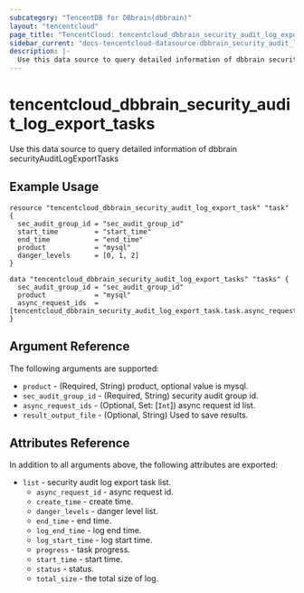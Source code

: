```yaml
---
subcategory: "TencentDB for DBbrain(dbbrain)"
layout: "tencentcloud"
page_title: "TencentCloud: tencentcloud_dbbrain_security_audit_log_export_tasks"
sidebar_current: "docs-tencentcloud-datasource-dbbrain_security_audit_log_export_tasks"
description: |-
  Use this data source to query detailed information of dbbrain securityAuditLogExportTasks
---
```


# tencentcloud_dbbrain_security_audit_log_export_tasks

Use this data source to query detailed information of dbbrain securityAuditLogExportTasks

## Example Usage

```hcl
resource "tencentcloud_dbbrain_security_audit_log_export_task" "task" {
  sec_audit_group_id = "sec_audit_group_id"
  start_time         = "start_time"
  end_time           = "end_time"
  product            = "mysql"
  danger_levels      = [0, 1, 2]
}

data "tencentcloud_dbbrain_security_audit_log_export_tasks" "tasks" {
  sec_audit_group_id = "sec_audit_group_id"
  product            = "mysql"
  async_request_ids  = [tencentcloud_dbbrain_security_audit_log_export_task.task.async_request_id]
}
```

## Argument Reference

The following arguments are supported:

* `product` - (Required, String) product, optional value is mysql.
* `sec_audit_group_id` - (Required, String) security audit group id.
* `async_request_ids` - (Optional, Set: [`Int`]) async request id list.
* `result_output_file` - (Optional, String) Used to save results.

## Attributes Reference

In addition to all arguments above, the following attributes are exported:

* `list` - security audit log export task list.
  * `async_request_id` - async request id.
  * `create_time` - create time.
  * `danger_levels` - danger level list.
  * `end_time` - end time.
  * `log_end_time` - log end time.
  * `log_start_time` - log start time.
  * `progress` - task progress.
  * `start_time` - start time.
  * `status` - status.
  * `total_size` - the total size of log.



